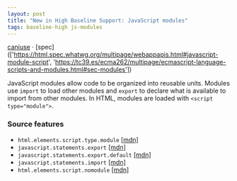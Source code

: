 ```yaml
---
layout: post
title: "New in High Baseline Support: JavaScript modules"
tags: baseline-high js-modules
---
```


[caniuse](https://caniuse.com/?search=js-modules) · [spec](['https://html.spec.whatwg.org/multipage/webappapis.html#javascript-module-script', 'https://tc39.es/ecma262/multipage/ecmascript-language-scripts-and-modules.html#sec-modules'])

JavaScript modules allow code to be organized into reusable units. Modules use `import` to load other modules and `export` to declare what is available to import from other modules. In HTML, modules are loaded with `<script type="module">`.

### Source features

- ``html.elements.script.type.module`` [[mdn]](https://https://developer.mozilla.org/en-US/search?q=html.elements.script.type.module)
- ``javascript.statements.export`` [[mdn]](https://https://developer.mozilla.org/en-US/search?q=javascript.statements.export)
- ``javascript.statements.export.default`` [[mdn]](https://https://developer.mozilla.org/en-US/search?q=javascript.statements.export.default)
- ``javascript.statements.import`` [[mdn]](https://https://developer.mozilla.org/en-US/search?q=javascript.statements.import)
- ``html.elements.script.nomodule`` [[mdn]](https://https://developer.mozilla.org/en-US/search?q=html.elements.script.nomodule)
